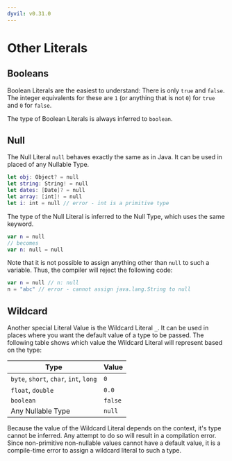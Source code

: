 ```yaml
---
dyvil: v0.31.0
---
```


# Other Literals

## Booleans

Boolean Literals are the easiest to understand: There is only `true` and `false`. The integer equivalents for these are `1` \(or anything that is not `0`\) for `true` and `0` for `false`.

The type of Boolean Literals is always inferred to `boolean`.

## Null

The Null Literal `null` behaves exactly the same as in Java. It can be used in placed of any Nullable Type.

```swift
let obj: Object? = null
let string: String! = null
let dates: [Date]? = null
let array: [int]! = null
let i: int = null // error - int is a primitive type
```

The type of the Null Literal is inferred to the Null Type, which uses the same keyword.

```swift
var n = null
// becomes
var n: null = null
```

Note that it is not possible to assign anything other than `null` to such a variable. Thus, the compiler will reject the following code:

```swift
var n = null // n: null
n = "abc" // error - cannot assign java.lang.String to null
```

## Wildcard

Another special Literal Value is the Wildcard Literal `_`. It can be used in places where you want the default value of a type to be passed. The following table shows which value the Wildcard Literal will represent based on the type:

| Type | Value |
| --- | --- |
| `byte`, `short`, `char`, `int`, `long` | `0` |
| `float`, `double` | `0.0` |
| `boolean` | `false` |
| Any Nullable Type | `null` |

Because the value of the Wildcard Literal depends on the context, it's type cannot be inferred. Any attempt to do so will result in a compilation error. Since non-primitive non-nullable values cannot have a default value, it is a compile-time error to assign a wildcard literal to such a type.

